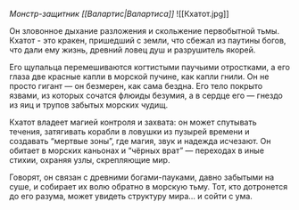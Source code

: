 *Монстр-защитник [[Валартис|Валартиса]]*
![[Кхатот.jpg]]

Он зловонное дыхание разложения и скольжение первобытной тьмы. Кхатот - это кракен, пришедший с земли, что сбежал из паутины богов, что дали ему жизнь, древний ловец душ и разрушитель якорей.

Его щупальца перемешиваются когтистыми паучьими отростками, а его глаза две красные капли в морской пучине, как капли гнили. Он не просто гигант — он безмерен, как сама бездна. Его тело покрыто язвами, из которых сочатся флюиды безумия, а в сердце его — гнездо из яиц и трупов забытых морских чудищ.

Кхатот владеет магией контроля и захвата: он может спутывать течения, затягивать корабли в ловушки из пузырей времени и создавать “мертвые зоны”, где магия, звук и надежда исчезают. Он обитает в морских каньонах и “чёрных врат” — переходах в иные стихии, охраняя узлы, скрепляющие мир.

Говорят, он связан с древними богами-пауками, давно забытыми на суше, и собирает их волю обратно в морскую тьму. Тот, кто дотронется до его разума, может увидеть структуру мира… и сойти с ума.


